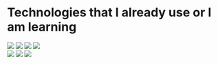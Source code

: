 

<h1> Technologies that I already use or I am learning </h1>
<img src=https://img.shields.io/badge/Ansible-FF0000?logo=ansible&logoColor=white&style=flat>
<img src=https://img.shields.io/badge/git-FF4F00?logo=git&logoColor=white&style=flat>
<img src=https://img.shields.io/badge/githubactions-0FF50F?logo=githubactions&logoColor=white&style=flat>
<img src=https://img.shields.io/badge/Docker-00FFFF?logo=Docker&logoColor=white&style=flat><br>
<img src=https://img.shields.io/badge/Bash-000000?logo=Bash&logoColor=white&style=flat>
<img src=https://img.shields.io/badge/linux-FFFF00?logo=linux&logoColor=white&style=flat>
<img src=https://img.shields.io/badge/terraform-FF00FF?logo=terraform&logoColor=white&style=flat>
